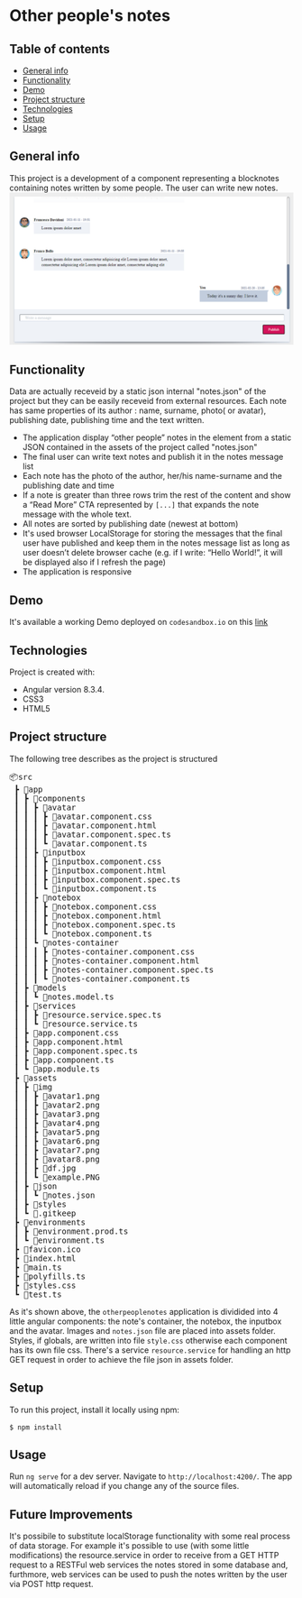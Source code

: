 # Other people's notes

## Table of contents
* [General info](#general-info)
* [Functionality](#functionality)
* [Demo](#demo)
* [Project structure](#project-structure)
* [Technologies](#technologies)
* [Setup](#setup)
* [Usage](#usage)


## General info
This project is a development of a component representing a blocknotes containing notes written by some people. The user can write new notes.
<img src="https://github.com/franke92/otherpeoplesnotes/blob/main/src/assets/img/example.PNG" alt="example" />

## Functionality

Data are actually receveid by a static json internal "notes.json" of the project but they can be easily receveid from external resources.
Each note has same properties of its author : name, surname,  photo( or avatar), publishing date, publishing time and the text written.



-  The application display “other people” notes in the element from a static JSON contained in the assets of the project called "notes.json"
-  The final user can write text notes and publish it in the notes message list
-  Each note has the photo of the author, her/his name-surname and the publishing date and time
-  If a note is greater than three rows trim the rest of the content and show a “Read More” CTA  represented by `[...]` that expands the note message with the whole text.
-  All notes are sorted by publishing date (newest at bottom)
-  It's used browser LocalStorage for storing the messages that the final user have published  and keep them in the notes message list as long as user doesn’t delete browser cache (e.g. if I write: “Hello World!”, it will be displayed also if I refresh the page)
-  The application is responsive


## Demo
It's available a working Demo deployed on `codesandbox.io` on this <a href="https://q9nhv.csb.app/" target="_blank">link</a>



## Technologies
Project is created with:
* Angular version 8.3.4.
* CSS3   
* HTML5


## Project structure

The following tree describes as the project is structured 

<pre>
📦src
 ┣ 📂app
 ┃ ┣ 📂components
 ┃ ┃ ┣ 📂avatar
 ┃ ┃ ┃ ┣ 📜avatar.component.css
 ┃ ┃ ┃ ┣ 📜avatar.component.html
 ┃ ┃ ┃ ┣ 📜avatar.component.spec.ts
 ┃ ┃ ┃ ┗ 📜avatar.component.ts
 ┃ ┃ ┣ 📂inputbox
 ┃ ┃ ┃ ┣ 📜inputbox.component.css
 ┃ ┃ ┃ ┣ 📜inputbox.component.html
 ┃ ┃ ┃ ┣ 📜inputbox.component.spec.ts
 ┃ ┃ ┃ ┗ 📜inputbox.component.ts
 ┃ ┃ ┣ 📂notebox
 ┃ ┃ ┃ ┣ 📜notebox.component.css
 ┃ ┃ ┃ ┣ 📜notebox.component.html
 ┃ ┃ ┃ ┣ 📜notebox.component.spec.ts
 ┃ ┃ ┃ ┗ 📜notebox.component.ts
 ┃ ┃ ┗ 📂notes-container
 ┃ ┃ ┃ ┣ 📜notes-container.component.css
 ┃ ┃ ┃ ┣ 📜notes-container.component.html
 ┃ ┃ ┃ ┣ 📜notes-container.component.spec.ts
 ┃ ┃ ┃ ┗ 📜notes-container.component.ts
 ┃ ┣ 📂models
 ┃ ┃ ┗ 📜notes.model.ts
 ┃ ┣ 📂services
 ┃ ┃ ┣ 📜resource.service.spec.ts
 ┃ ┃ ┗ 📜resource.service.ts
 ┃ ┣ 📜app.component.css
 ┃ ┣ 📜app.component.html
 ┃ ┣ 📜app.component.spec.ts
 ┃ ┣ 📜app.component.ts
 ┃ ┗ 📜app.module.ts
 ┣ 📂assets
 ┃ ┣ 📂img
 ┃ ┃ ┣ 📜avatar1.png
 ┃ ┃ ┣ 📜avatar2.png
 ┃ ┃ ┣ 📜avatar3.png
 ┃ ┃ ┣ 📜avatar4.png
 ┃ ┃ ┣ 📜avatar5.png
 ┃ ┃ ┣ 📜avatar6.png
 ┃ ┃ ┣ 📜avatar7.png
 ┃ ┃ ┣ 📜avatar8.png
 ┃ ┃ ┣ 📜df.jpg
 ┃ ┃ ┗ 📜example.PNG
 ┃ ┣ 📂json
 ┃ ┃ ┗ 📜notes.json
 ┃ ┣ 📂styles
 ┃ ┗ 📜.gitkeep
 ┣ 📂environments
 ┃ ┣ 📜environment.prod.ts
 ┃ ┗ 📜environment.ts
 ┣ 📜favicon.ico
 ┣ 📜index.html
 ┣ 📜main.ts
 ┣ 📜polyfills.ts
 ┣ 📜styles.css
 ┗ 📜test.ts
</pre>


As it's shown above, the `otherpeoplenotes` application is dividided into 4 little angular components: the note's container, the notebox, the inputbox and the avatar.
Images and `notes.json` file are placed into assets folder. Styles, if globals, are written into file `style.css` otherwise each component has its own file css.
There's a service `resource.service` for handling an http GET request in order to achieve the file json in assets folder. 




## Setup
To run this project, install it locally using npm:

```
$ npm install
```

## Usage 

Run `ng serve` for a dev server. Navigate to `http://localhost:4200/`. The app will automatically reload if you change any of the source files.


## Future Improvements
It's possibile to substitute localStorage functionality with some real process of data storage. For example it's possible to use (with some little modifications) the resource.service in order to receive from a GET HTTP request to a RESTFul web services the notes stored in some database and, furthmore, web services can be used to push the notes written by the user via POST http request.




